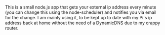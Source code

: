 This is a small node.js app that gets your external ip address every minute (you can change this using the node-scheduler) and notifies you via email for the change.
I am mainly using it, to be kept up to date with my Pi's ip address back at home without the need of a DynamicDNS due to my crappy router.
